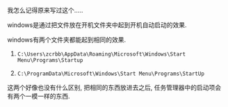 我怎么记得原来写过这个.....



windows是通过把文件放在开机文件夹中起到开机自动启动的效果.



windows有两个文件夹都能起到相同的效果.

1. `C:\Users\zcrbb\AppData\Roaming\Microsoft\Windows\Start Menu\Programs\Startup`

2. `C:\ProgramData\Microsoft\Windows\Start Menu\Programs\StartUp`

这两个好像也没有什么区别, 把相同的东西放进去之后, 任务管理器中的启动项会有两个一模一样的东西. 


